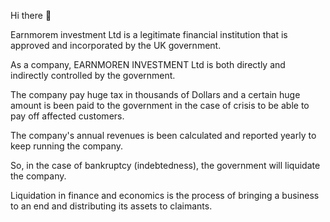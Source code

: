 Hi there 👋

Earnmorem investment Ltd is a legitimate financial institution that is approved and incorporated by the UK government.

As a company, EARNMOREN INVESTMENT Ltd is both directly and indirectly controlled by the government.

The company pay huge tax in thousands of Dollars and a certain huge amount is been paid to the government in the case of crisis to be able to pay off affected customers.



The company's annual revenues is been calculated and reported yearly to keep running the company.

So, in the case of bankruptcy (indebtedness), the government will liquidate the company. 

Liquidation in finance and economics is the process of bringing a business to an end and distributing its assets to claimants.

